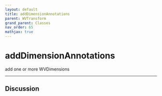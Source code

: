 ```yaml
---
layout: default
title: addDimensionAnnotations
parent: WVTransform
grand_parent: Classes
nav_order: 65
mathjax: true
---
```


#  addDimensionAnnotations

add one or more WVDimensions


---

## Discussion

  
